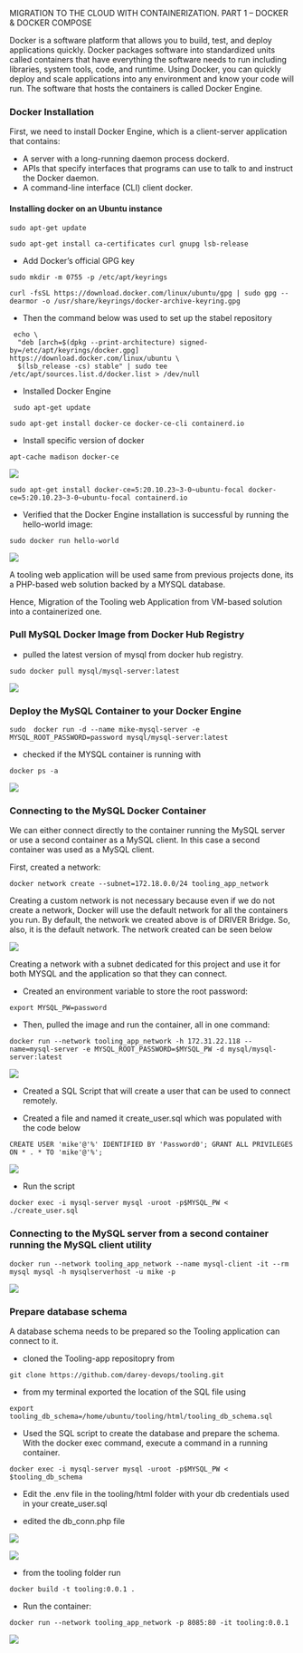 MIGRATION TO THE СLOUD WITH CONTAINERIZATION. PART 1 – DOCKER &AMP; DOCKER COMPOSE

Docker is a software platform that allows you to build, test, and deploy applications quickly. Docker packages software into standardized units called containers that have everything the software needs to run including libraries, system tools, code, and runtime. Using Docker, you can quickly deploy and scale applications into any environment and know your code will run. The software that hosts the containers is called Docker Engine.

### Docker Installation

First, we need to install Docker Engine, which is a client-server application that contains:

- A server with a long-running daemon process dockerd.
- APIs that specify interfaces that programs can use to talk to and instruct the Docker daemon.
- A command-line interface (CLI) client docker.

####  Installing docker on an Ubuntu instance

```
sudo apt-get update
```
```
sudo apt-get install ca-certificates curl gnupg lsb-release
```
- Add Docker’s official GPG key
```
sudo mkdir -m 0755 -p /etc/apt/keyrings
```

```
curl -fsSL https://download.docker.com/linux/ubuntu/gpg | sudo gpg --dearmor -o /usr/share/keyrings/docker-archive-keyring.gpg
```
- Then the command below was used to set up the stabel repository

```
 echo \
  "deb [arch=$(dpkg --print-architecture) signed-by=/etc/apt/keyrings/docker.gpg] https://download.docker.com/linux/ubuntu \
  $(lsb_release -cs) stable" | sudo tee /etc/apt/sources.list.d/docker.list > /dev/null
```

- Installed Docker Engine

```
 sudo apt-get update
```

```
sudo apt-get install docker-ce docker-ce-cli containerd.io
```

- Install specific version of docker

```
apt-cache madison docker-ce
```

![](images/a.png)
```
sudo apt-get install docker-ce=5:20.10.23~3-0~ubuntu-focal docker-ce=5:20.10.23~3-0~ubuntu-focal containerd.io
```
- Verified that the Docker Engine installation is successful by running the hello-world image:

 ```
 sudo docker run hello-world
 ```
![](images/b.png)

A tooling web application will be used same from previous projects done, its a PHP-based web solution backed by a MYSQL database.

Hence, Migration of the Tooling web Application from VM-based solution into a containerized one.

### Pull MySQL Docker Image from Docker Hub Registry

- pulled the latest version of mysql from docker hub registry.

```
sudo docker pull mysql/mysql-server:latest
```
![](images/c.png)

### Deploy the MySQL Container to your Docker Engine

```
sudo  docker run -d --name mike-mysql-server -e MYSQL_ROOT_PASSWORD=password mysql/mysql-server:latest
```

- checked if the MYSQL container is running with 

```
docker ps -a
```

![](images/d.png)

### Connecting to the MySQL Docker Container

We can either connect directly to the container running the MySQL server or use a second container as a MySQL client. In this case a second container was used as a MySQL client.

First, created a network: 

```
docker network create --subnet=172.18.0.0/24 tooling_app_network
```

Creating a custom network is not necessary because even if we do not create a network, Docker will use the default network for all the containers you run. By default, the network we created above is of DRIVER Bridge. So, also, it is the default network. The network created can be seen below

![](images/e.png)

Creating a network with a subnet dedicated for this project and use it for both MYSQL and the application so that they can connect.

- Created an environment variable to store the root password: 
```
export MYSQL_PW=password
```

- Then, pulled the image and run the container, all in one command:

```
docker run --network tooling_app_network -h 172.31.22.118 --name=mysql-server -e MYSQL_ROOT_PASSWORD=$MYSQL_PW -d mysql/mysql-server:latest
```

![](images/f.png)

- Created a SQL Script that will create a user that can be used to connect remotely.

- Created a file and named it create_user.sql which was populated with the code below

```
CREATE USER 'mike'@'%' IDENTIFIED BY 'Password0'; GRANT ALL PRIVILEGES ON * . * TO 'mike'@'%';
```

![](images/g.png)

- Run the script 

```
docker exec -i mysql-server mysql -uroot -p$MYSQL_PW < ./create_user.sql
```

### Connecting to the MySQL server from a second container running the MySQL client utility

```
docker run --network tooling_app_network --name mysql-client -it --rm mysql mysql -h mysqlserverhost -u mike -p
```

![](images/h.png)

###  Prepare database schema

A database schema needs to be prepared so the Tooling application can connect to it.

- cloned the Tooling-app repositopry from 

```
git clone https://github.com/darey-devops/tooling.git
```

- from my terminal exported the location of the SQL file using
```
export tooling_db_schema=/home/ubuntu/tooling/html/tooling_db_schema.sql
```

- Used the SQL script to create the database and prepare the schema. With the docker exec command, execute a command in a running container. 

```
docker exec -i mysql-server mysql -uroot -p$MYSQL_PW < $tooling_db_schema 
```

- Edit the .env file in the tooling/html folder with your db credentials used in your create_user.sql

- edited the db_conn.php file 

![](images/j.png)

![](images/i.png)

- from the tooling folder run 
```
docker build -t tooling:0.0.1 .
```

- Run the container: 
```
docker run --network tooling_app_network -p 8085:80 -it tooling:0.0.1
```
![](images/r.png)


